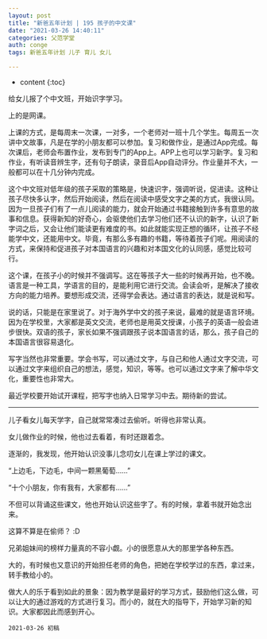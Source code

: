 ```yaml
---
layout: post
title: "新爸五年计划 | 195 孩子的中文课"
date: "2021-03-26 14:40:11"
categories: 父范学堂
auth: conge
tags: 新爸五年计划 儿子 育儿 女儿

---
```

* content
{:toc}

给女儿报了个中文班，开始识字学习。

上的是网课。

上课的方式，是每周末一次课，一对多，一个老师对一班十几个学生。每周五一次讲中文故事，凡是在学的小朋友都可以参加。复习和做作业，是通过App完成。每次课后，老师会布置作业，发布到专门的App上。APP上也可以学习新字。复习和作业，有听读音辨生字，还有句子朗读，录音后App自动评分。作业量并不大，一般都可以在十几分钟内完成。





这个中文班对低年级的孩子采取的策略是，快速识字，强调听说，促进读。这种让孩子尽快多认字，然后开始阅读，然后在阅读中感受文字之美的方式，我很认同。因为一旦孩子们有了一点儿阅读的能力，就会开始通过书籍接触到许多有意思的故事和信息。获得新知的好奇心，会驱使他们去学习他们还不认识的新字，认识了新字词之后，又会让他们能读更有难度的书。如此就能实现正想的循环，让孩子不经能学中文，还能用中文。毕竟，有那么多有趣的书籍，等待着孩子们呢。用阅读的方式，来保持和促进孩子对本国语言的兴趣和对本国文化的认同感，感觉比较可行。

这个课，在孩子小的时候并不强调写。这在等孩子大一些的时候再开始，也不晚。语言是一种工具，学语言的目的，是能利用它进行交流。会读会听，是解决了接收方向的能力培养。要想形成交流，还得学会表达。通过语言的表达，就是说和写。

说的话，只能是在家里说了。对于海外学中文的孩子来说，最难的就是语言环境。因为在学校里，大家都是英文交流，老师也是用英文授课，小孩子的英语一般会进步很快。双语的孩子，家长如果不强调跟孩子说本国语言的话，那么，孩子自己的本国语言很容易退化。

写字当然也非常重要。学会书写，可以通过文字，与自己和他人通过文字交流，可以通过文字来组织自己的想法，感觉，知识，等等。也可以通过文字来了解中华文化，重要性也非常大。

最近学校要开始试开课程，把写字也纳入日常学习中去。期待新的尝试。

-----

儿子看女儿每天学字，自己就常常凑过去偷听。听得也非常认真。

女儿做作业的时候，他也过去看着，有时还跟着念。

逐渐的，我发现，他开始认识没事儿念叨女儿在课上学过的课文。

“上边毛，下边毛，中间一颗黑葡萄……”

“十个小朋友，你有我有，大家都有……”

不但可以背诵这些课文，他也开始认识这些字了。有的时候，拿着书就开始念出来。

这算不算是在偷师？ :D

兄弟姐妹间的榜样力量真的不容小觑。小的很愿意从大的那里学各种东西。

大的，有时候也又意识的开始担任老师的角色，把她在学校学过的东西，拿过来，转手教给小的。

做大人的乐于看到如此的景象：因为教学是最好的学习方式，鼓励他们这么做，可以让大的通过游戏的方式进行复习。而小的，就在大的指导下，开始学习新的知识。大家都因此而感到开心。



```
2021-03-26 初稿
```

